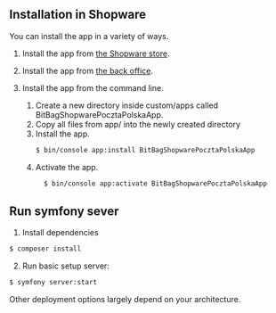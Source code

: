 ## Installation in Shopware

You can install the app in a variety of ways.

1. Install the app from [the Shopware store](https://store.shopware.com/en/extensions/?p=1&o=12&n=21&c=2069&shopwareVersion=6).
2. Install the app from [the back office](https://docs.shopware.com/en/shopware-6-en/extensions/myextensions).

3. Install the app from the command line.
    1. Create a new directory inside custom/apps called BitBagShopwarePocztaPolskaApp.
    2. Copy all files from app/ into the newly created directory
    3. Install the app.
       ```bash
       $ bin/console app:install BitBagShopwarePocztaPolskaApp
       ```
    4. Activate the app.
       ```bash
         $ bin/console app:activate BitBagShopwarePocztaPolskaApp
       ```
## Run symfony sever
1. Install dependencies
```bash
$ composer install
```
2. Run basic setup server:
```bash
$ symfony server:start
```

Other deployment options largely depend on your architecture.
